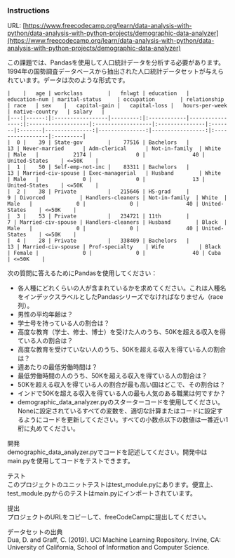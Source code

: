 ### Instructions  
URL: [https://www.freecodecamp.org/learn/data-analysis-with-python/data-analysis-with-python-projects/demographic-data-analyzer](https://www.freecodecamp.org/learn/data-analysis-with-python/data-analysis-with-python-projects/demographic-data-analyzer)  
  
この課題では、Pandasを使用して人口統計データを分析する必要があります。1994年の国勢調査データベースから抽出された人口統計データセットが与えられています。データは次のような形式です。  
```
|    |   age | workclass        |   fnlwgt | education   |   education-num | marital-status     | occupation        | relationship   | race   | sex    |   capital-gain |   capital-loss |   hours-per-week | native-country   | salary   |
|---:|------:|:-----------------|---------:|:------------|----------------:|:-------------------|:------------------|:---------------|:-------|:-------|---------------:|---------------:|-----------------:|:-----------------|:---------|
|  0 |    39 | State-gov        |    77516 | Bachelors   |              13 | Never-married      | Adm-clerical      | Not-in-family  | White  | Male   |           2174 |              0 |               40 | United-States    | <=50K    |
|  1 |    50 | Self-emp-not-inc |    83311 | Bachelors   |              13 | Married-civ-spouse | Exec-managerial   | Husband        | White  | Male   |              0 |              0 |               13 | United-States    | <=50K    |
|  2 |    38 | Private          |   215646 | HS-grad     |               9 | Divorced           | Handlers-cleaners | Not-in-family  | White  | Male   |              0 |              0 |               40 | United-States    | <=50K    |
|  3 |    53 | Private          |   234721 | 11th        |               7 | Married-civ-spouse | Handlers-cleaners | Husband        | Black  | Male   |              0 |              0 |               40 | United-States    | <=50K    |
|  4 |    28 | Private          |   338409 | Bachelors   |              13 | Married-civ-spouse | Prof-specialty    | Wife           | Black  | Female |              0 |              0 |               40 | Cuba             | <=50K    |
```
次の質問に答えるためにPandasを使用してください：  

* 各人種にどれくらいの人が含まれているかを求めてください。これは人種名をインデックスラベルとしたPandasシリーズでなければなりません（race列）。  
* 男性の平均年齢は？  
* 学士号を持っている人の割合は？  
* 高度な教育（学士、修士、博士）を受けた人のうち、50Kを超える収入を得ている人の割合は？  
* 高度な教育を受けていない人のうち、50Kを超える収入を得ている人の割合は？  
* 週あたりの最低労働時間は？  
* 最低労働時間の人のうち、50Kを超える収入を得ている人の割合は？  
* 50Kを超える収入を得ている人の割合が最も高い国はどこで、その割合は？  
* インドで50Kを超える収入を得ている人の最も人気のある職業は何ですか？  
* demographic_data_analyzer.pyのスターターコードを使用してください。Noneに設定されているすべての変数を、適切な計算またはコードに設定するようにコードを更新してください。すべての小数点以下の数値は一番近い1桁に丸めてください。  

開発  
demographic_data_analyzer.pyでコードを記述してください。開発中はmain.pyを使用してコードをテストできます。  

テスト  
このプロジェクトのユニットテストはtest_module.pyにあります。便宜上、test_module.pyからのテストはmain.pyにインポートされています。  

提出  
プロジェクトのURLをコピーして、freeCodeCampに提出してください。  

データセットの出典  
Dua, D. and Graff, C. (2019). UCI Machine Learning Repository. Irvine, CA: University of California, School of Information and Computer Science.  
